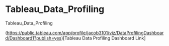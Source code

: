 # Tableau_Data_Profiling
Tableau_Data_Profiling

(https://public.tableau.com/app/profile/jacob3101/viz/DataProfilingDashboard/Dashboard1?publish=yes)[Tableau Data Profiling Dashboard Link]
